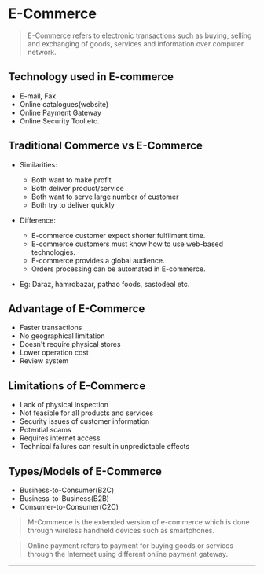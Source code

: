 # E-Commerce

> E-Commerce refers to electronic transactions such as buying, selling and exchanging of goods, services and information over computer network.

## Technology used in E-commerce

- E-mail, Fax
- Online catalogues(website)
- Online Payment Gateway
- Online Security Tool etc.

## Traditional Commerce vs E-Commerce

- Similarities:
    - Both want to make profit
    - Both deliver product/service
    - Both want to serve large number of customer
    - Both try to deliver quickly

- Difference:
    - E-commerce customer expect shorter fulfilment time.
    - E-commerce customers must know how to use web-based technologies.
    - E-commerce provides a global audience.
    - Orders processing can be automated in E-commerce.

- Eg: Daraz, hamrobazar, pathao foods, sastodeal etc.

## Advantage of E-Commerce

- Faster transactions
- No geographical limitation
- Doesn't require physical stores
- Lower operation cost
- Review system

## Limitations of E-Commerce

- Lack of physical inspection
- Not feasible for all products and services
- Security issues of customer information
- Potential scams
- Requires internet access
- Technical failures can result in unpredictable effects

## Types/Models of E-Commerce

- Business-to-Consumer(B2C)
- Business-to-Business(B2B)
- Consumer-to-Consumer(C2C)

> M-Commerce is the extended version of e-commerce which is done through wireless handheld devices such as smartphones.

> Online payment refers to payment for buying goods or services through the Interneet using different online payment gateway.

---